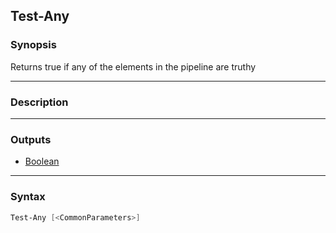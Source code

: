 Test-Any
--------

### Synopsis
Returns true if any of the elements in the pipeline are truthy

---

### Description

---

### Outputs
* [Boolean](https://learn.microsoft.com/en-us/dotnet/api/System.Boolean)

---

### Syntax
```PowerShell
Test-Any [<CommonParameters>]
```
